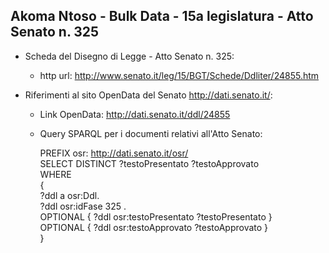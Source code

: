 ## Akoma Ntoso - Bulk Data - 15a legislatura - Atto Senato n. 325 ##

* Scheda del Disegno di Legge - Atto Senato n. 325:
	* http url: http://www.senato.it/leg/15/BGT/Schede/Ddliter/24855.htm

* Riferimenti al sito OpenData del Senato http://dati.senato.it/:
	* Link OpenData: http://dati.senato.it/ddl/24855
	* Query SPARQL per i documenti relativi all'Atto Senato:

        PREFIX osr: <http://dati.senato.it/osr/>  
		SELECT DISTINCT ?testoPresentato ?testoApprovato  
		WHERE  
		{  
		    ?ddl a osr:Ddl.  
		    ?ddl osr:idFase 325 .  
		    OPTIONAL { ?ddl osr:testoPresentato ?testoPresentato }  
		    OPTIONAL { ?ddl osr:testoApprovato ?testoApprovato }  
		}
		